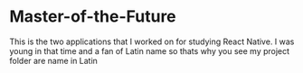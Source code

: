 ﻿# Master-of-the-Future
This is the two applications that I worked on for studying React Native. I was young in that time and a fan of Latin name so thats why you see my project folder are name in Latin
